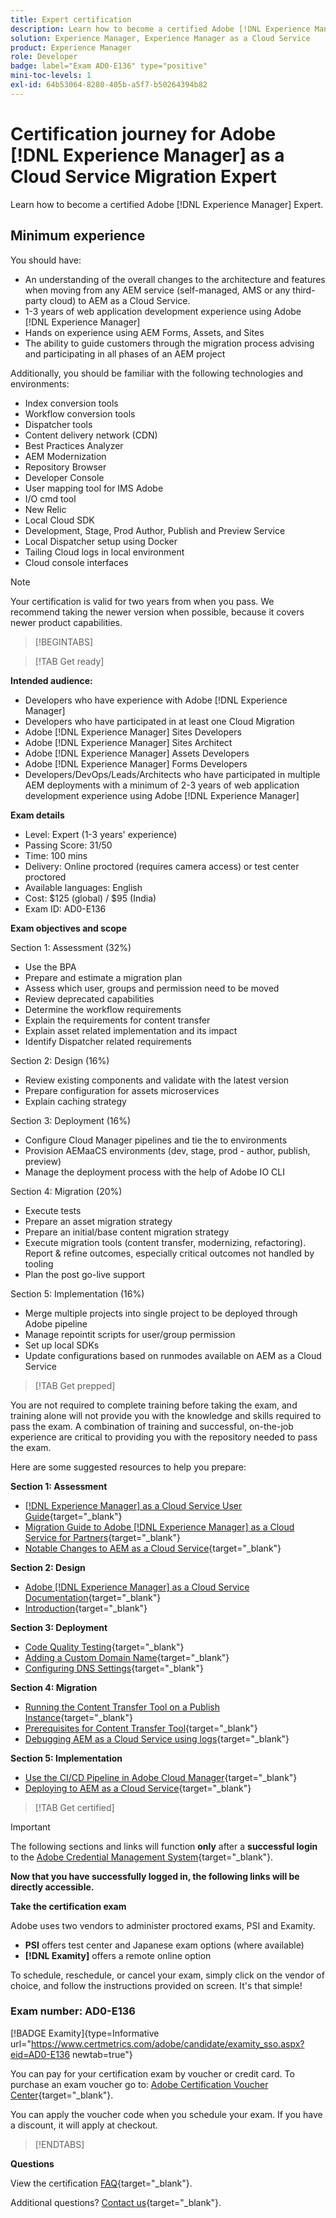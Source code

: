 ```yaml
---
title: Expert certification
description: Learn how to become a certified Adobe [!DNL Experience Manager] expert.
solution: Experience Manager, Experience Manager as a Cloud Service
product: Experience Manager
role: Developer
badge: label="Exam AD0-E136" type="positive"
mini-toc-levels: 1
exl-id: 64b53064-8280-405b-a5f7-b50264394b82
---
```

# Certification journey for Adobe [!DNL Experience Manager] as a Cloud Service Migration Expert

Learn how to become a certified Adobe [!DNL Experience Manager] Expert.

## Minimum experience

You should have:

* An understanding of the overall changes to the architecture and features when moving from any AEM service (self-managed, AMS or any third-party cloud) to AEM as a Cloud Service. 
* 1-3 years of web application development experience using Adobe [!DNL Experience Manager]
* Hands on experience using AEM Forms, Assets, and Sites
* The ability to guide customers through the migration process advising and participating in all phases of an AEM project 

Additionally, you should be familiar with the following technologies and environments:

* Index conversion tools
* Workflow conversion tools
* Dispatcher tools
* Content delivery network (CDN)
* Best Practices Analyzer
* AEM Modernization
* Repository Browser
* Developer Console
* User mapping tool for IMS Adobe
* I/O cmd tool
* New Relic
* Local Cloud SDK
* Development, Stage, Prod Author, Publish and Preview Service
* Local Dispatcher setup using Docker
* Tailing Cloud logs in local environment
* Cloud console interfaces

>[!NOTE]
>
>Your certification is valid for two years from when you pass. We recommend taking the newer version when possible, because it covers newer product capabilities.

>[!BEGINTABS]

>[!TAB Get ready]

**Intended audience:**

* Developers who have experience with Adobe [!DNL Experience Manager]
* Developers who have participated in at least one Cloud Migration
* Adobe [!DNL Experience Manager] Sites Developers
* Adobe [!DNL Experience Manager] Sites Architect
* Adobe [!DNL Experience Manager] Assets Developers
* Adobe [!DNL Experience Manager] Forms Developers
* Developers/DevOps/Leads/Architects who have participated in multiple AEM deployments with a minimum of 2-3 years of web application development experience using Adobe [!DNL Experience Manager]

**Exam details**

* Level: Expert (1-3 years' experience)
* Passing Score: 31/50
* Time: 100 mins
* Delivery: Online proctored (requires camera access) or test center proctored
* Available languages: English
* Cost: $125 (global) / $95 (India)
* Exam ID: AD0-E136

**Exam objectives and scope**

Section 1: Assessment (32%)

* Use the BPA
* Prepare and estimate a migration plan
* Assess which user, groups and permission need to be moved
* Review deprecated capabilities
* Determine the workflow requirements
* Explain the requirements for content transfer
* Explain asset related implementation and its impact
* Identify Dispatcher related requirements

Section 2: Design (16%)

* Review existing components and validate with the latest version
* Prepare configuration for assets microservices
* Explain caching strategy

Section 3: Deployment (16%)

* Configure Cloud Manager pipelines and tie the to environments
* Provision AEMaaCS environments (dev, stage, prod - author, publish, preview)
* Manage the deployment process with the help of Adobe IO CLI

Section 4: Migration (20%)

* Execute tests
* Prepare an asset migration strategy
* Prepare an initial/base content migration strategy
* Execute migration tools (content transfer, modernizing, refactoring). Report & refine outcomes, especially critical outcomes not handled by tooling
* Plan the post go-live support

Section 5: Implementation (16%)

* Merge multiple projects into single project to be deployed through Adobe pipeline
* Manage repointit scripts for user/group permission
* Set up local SDKs
* Update configurations based on runmodes available on AEM as a Cloud Service

>[!TAB Get prepped]

You are not required to complete training before taking the exam, and training alone will not provide you with the knowledge and skills required to pass the exam. A combination of training and successful, on-the-job experience are critical to providing you with the repository needed to pass the exam.

Here are some suggested resources to help you prepare:

**Section 1: Assessment**


* [[!DNL Experience Manager] as a Cloud Service User Guide](https://experienceleague.adobe.com/docs/experience-manager-cloud-service/content/home.html?lang=en){target="_blank"} 
* [Migration Guide to Adobe [!DNL Experience Manager] as a Cloud Service for Partners](https://experienceleague.adobe.com/docs/experience-manager-cloud-service/content/migration-journey/getting-started-partners.html?lang=en){target="_blank"} 
* [ Notable Changes to AEM as a Cloud Service](https://experienceleague.adobe.com/docs/experience-manager-cloud-service/content/release-notes/aem-cloud-changes.html?lang=en){target="_blank"} 

**Section 2: Design**

* [Adobe [!DNL Experience Manager] as a Cloud Service Documentation](https://experienceleague.adobe.com/docs/experience-manager-cloud-service.html?lang=en){target="_blank"}
* [Introduction](https://experienceleague.adobe.com/docs/experience-manager-cloud-service/content/implementing/content-delivery/caching.html){target="_blank"}

**Section 3: Deployment**

* [Code Quality Testing](https://experienceleague.adobe.com/docs/experience-manager-cloud-service/content/implementing/using-cloud-manager/test-results/code-quality-testing.html?lang=en){target="_blank"}
* [Adding a Custom Domain Name](https://experienceleague.adobe.com/docs/experience-manager-cloud-service/content/implementing/using-cloud-manager/custom-domain-names/add-custom-domain-name.html?lang=en){target="_blank"}
* [Configuring DNS Settings](https://experienceleague.adobe.com/docs/experience-manager-cloud-service/content/implementing/using-cloud-manager/custom-domain-names/configure-dns-settings.html?lang=en){target="_blank"}

**Section 4: Migration**

* [Running the Content Transfer Tool on a Publish Instance](https://experienceleague.adobe.com/docs/experience-manager-cloud-service/content/migration-journey/cloud-migration/content-transfer-tool/running-content-transfer-tool-publish-instance.html?lang=en){target="_blank"}
* [Prerequisites for Content Transfer Tool](https://experienceleague.adobe.com/docs/experience-manager-cloud-service/content/migration-journey/cloud-migration/content-transfer-tool/prerequisites-content-transfer-tool.html?lang=en){target="_blank"}
* [Debugging AEM as a Cloud Service using logs](https://experienceleague.adobe.com/docs/experience-manager-learn/cloud-service/debugging/debugging-aem-as-a-cloud-service/logs.html?lang=en){target="_blank"}

**Section 5: Implementation**

* [Use the CI/CD Pipeline in Adobe Cloud Manager](https://experienceleague.adobe.com/docs/experience-manager-learn/foundation/cloud-manager/use-the-cicd-pipeline-in-cloud-manager-for-aem.html?lang=en){target="_blank"}
* [Deploying to AEM as a Cloud Service](https://experienceleague.adobe.com/docs/experience-manager-cloud-service/content/implementing/deploying/overview.html?lang=en){target="_blank"}

>[!TAB Get certified]

>[!IMPORTANT]
>
>The following sections and links will function **only**  after a **successful login** to the [Adobe Credential Management System](http://www.certmetrics.com/adobe){target="_blank"}. 


**Now that you have successfully logged in, the following links will be directly accessible.**

**Take the certification exam**

Adobe uses two vendors to administer proctored exams, PSI and Examity. 

* **PSI** offers test center and Japanese exam options (where available) 
* **[!DNL Examity]** offers a remote online option

To schedule, reschedule, or cancel your exam, simply click on the vendor of choice, and follow the instructions provided on screen. It's that simple!

### Exam number: AD0-E136

[!BADGE Examity]{type=Informative url="https://www.certmetrics.com/adobe/candidate/examity_sso.aspx?eid=AD0-E136 newtab=true"}

You can pay for your certification exam by voucher or credit card. To purchase an exam voucher go to: [Adobe Certification Voucher Center](https://market.xvoucher.com/adobe/global){target="_blank"}. 

You can apply the voucher code when you schedule your exam. If you have a discount, it will apply at checkout.

>[!ENDTABS]

**Questions**

View the certification [FAQ](https://experienceleague.adobe.com/docs/certification/certification/faq.html?lang=en){target="_blank"}.

Additional questions? [Contact us](mailto:certif@adobe.com){target="_blank"}.
